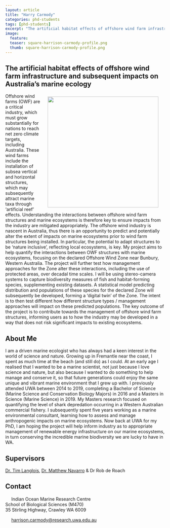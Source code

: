 ```yaml
---
layout: article
title: "Harry Carmody"
categories: phd-students
tags: [phd-students]
excerpt: "The artificial habitat effects of offshore wind farm infrastructure and subsequent impacts on Australia’s marine ecology"
image:
  feature: 
  teaser: square-harrison-carmody-profile.png
  thumb: square-harrison-carmody-profile.png
---
```

## The artificial habitat effects of offshore wind farm infrastructure and subsequent impacts on Australia’s marine ecology
<img src='/images/square-harrison-carmody-profile.png' align='right' width="350" hspace="20" vspace="10">

Offshore wind farms (OWF) are a critical industry, which must grow substantially for nations to reach net zero climate targets, including Australia. These wind farms include the installation of subsea vertical and horizontal structures, which may subsequently attract marine taxa through ‘artificial reef’ effects. Understanding the interactions between offshore wind farm structures and marine ecosystems is therefore key to ensure impacts from the industry are mitigated appropriately. The offshore wind industry is nascent in Australia, thus there is an opportunity to predict and potentially alter the extent of impacts on marine ecosystems prior to wind farm structures being installed. In particular, the potential to adapt structures to be ‘nature inclusive’, reflecting local ecosystems, is key. My project aims to help quantify the interactions between OWF structures with marine ecosystems, focusing on the declared Offshore Wind Zone near Bunbury, Western Australia. The project will further test how management approaches for the Zone alter these interactions, including the use of protected areas, over decadal time scales. I will be using stereo-camera systems to capture biodiversity measures of fish and habitat-forming species, supplementing existing datasets. A statistical model predicting distribution and populations of these species for the declared Zone will subsequently be developed, forming a ‘digital twin’ of the Zone. The intent is to then test different how different structure types / management approaches will impact on these predicted populations. The key outcome of the project is to contribute towards the management of offshore wind farm structures, informing users as to how the industry may be developed in a way that does not risk significant impacts to existing ecosystems.

## About Me

I am a driven marine ecologist who has always had a keen interest in the world of science and nature. Growing up in Fremantle near the coast, I spent as much time at the beach (and still do) as I could. At an early age I realised that I wanted to be a marine scientist, not just because I love science and nature, but also because I wanted to do something to help manage and conserve it, so that future generations could enjoy the same unique and vibrant marine environment that I grew up with. I previously attended UWA between 2014 to 2019, completing a Bachelor of Science (Marine Science and Conservation Biology Majors) in 2016 and a Masters in Science (Marine Science) in 2019. My Masters research focused on quantifying the level of shark depredation occurring in a Western Australian commercial fishery. I subsequently spent five years working as a marine environmental consultant, learning how to assess and manage anthropogenic impacts on marine ecosystems. Now back at UWA for my PhD, I am hoping the project will help inform industry as to appropriate management of renewable energy infrastructure on our marine ecosystems, in turn conserving the incredible marine biodiversity we are lucky to have in WA. 

## Supervisors

[Dr. Tim Langlois](https://uwamegfisheries.github.io/researchers/tim-langlois/ "Tim Langlois"), [Dr. Matthew Navarro](https://marineecology.io//researchers/matthew-navarro/) & Dr Rob de Roach
## Contact
<img src='/images/icons/building-regular.svg' width="15px"> Indian Ocean Marine Research Centre <br>
School of Biological Sciences (M470)<br>
35 Stirling Highway, Crawley WA 6009

<img src='/images/icons/envelope-regular.svg' width="15px"> <a href="mailto:harrison.carmody@research.uwa.edu.au"> harrison.carmody@research.uwa.edu.au</a><br>
